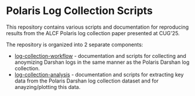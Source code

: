 # Polaris Log Collection Scripts

This repository contains various scripts and documentation for reproducing results from the ALCF Polaris log collection paper presented at CUG'25.

The repository is organized into 2 separate components:
- [log-collection-workflow](log-collection-workflow/README.md) - documentation and scripts for collecting and anoymizing Darshan logs in the same manner as the Polaris Darshan log collection.
- [log-collection-analysis](log-collection-analysis/README.md) - documentation and scripts for extracting key data from the Polaris Darshan log collection dataset and for anayzing/plotting this data.

